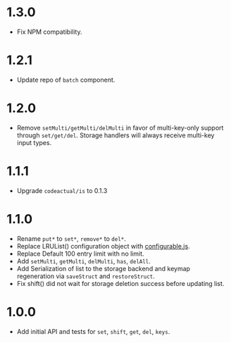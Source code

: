 # 1.3.0

* Fix NPM compatibility.

# 1.2.1

* Update repo of `batch` component.

# 1.2.0

* Remove `setMulti/getMulti/delMulti` in favor of multi-key-only support through `set/get/del`. Storage handlers will always receive multi-key input types.

# 1.1.1

* Upgrade `codeactual/is` to 0.1.3

# 1.1.0

* Rename `put*` to `set*`, `remove*` to `del*`.
* Replace LRUList() configuration object with [configurable.js](https://github.com/visionmedia/configurable.js/).
* Replace Default 100 entry limit with no limit.
* Add `setMulti`,  `getMulti`, `delMulti`, `has`, `delAll`.
* Add Serialization of list to the storage backend and keymap regeneration via `saveStruct` and `restoreStruct`.
* Fix shift() did not wait for storage deletion success before updating list.

# 1.0.0

* Add initial API and tests for `set`, `shift`, `get`, `del`, `keys`.
